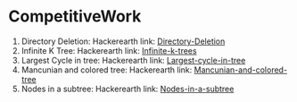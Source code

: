 # CompetitiveWork
1. Directory Deletion: Hackerearth link: [Directory-Deletion](https://www.hackerearth.com/practice/data-structures/trees/binary-and-nary-trees/practice-problems/algorithm/directory-deletion-71e793b8/)
2. Infinite K Tree: Hackerearth link: [Infinite-k-trees](https://www.hackerearth.com/practice/data-structures/trees/binary-and-nary-trees/practice-problems/algorithm/infinite-k-tree-e6841f51/)
3. Largest Cycle in tree: Hackerearth link: [Largest-cycle-in-tree](https://www.hackerearth.com/practice/data-structures/trees/binary-and-nary-trees/practice-problems/approximate/largest-cycle-in-a-tree-9113b3ab/)
4. Mancunian and colored tree: Hackerearth link: [Mancunian-and-colored-tree](https://www.hackerearth.com/practice/data-structures/trees/binary-and-nary-trees/practice-problems/algorithm/mancunian-and-colored-tree/)
5. Nodes in a subtree: Hackerearth link: [Nodes-in-a-subtree](https://www.hackerearth.com/practice/data-structures/trees/binary-and-nary-trees/practice-problems/algorithm/magical-tree-1-e7f8cabd/)